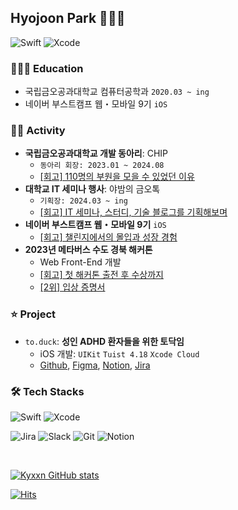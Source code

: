 ## Hyojoon Park 👨🏻‍💻
![Swift](https://camo.githubusercontent.com/9fc48aa1c6a8581fd30a4dc4ebd0a92658edd713d14a602cc2263193bd7751f7/68747470733a2f2f696d672e736869656c64732e696f2f62616467652f53776966742d736e6f773f6c6f676f3d7377696674266c6f676f436f6c6f723d463035313338)
![Xcode](https://camo.githubusercontent.com/9c520d8d859bc8d36c8d1d2d884ce2be19d64ef0a00dc5b86e489377c115673b/68747470733a2f2f696d672e736869656c64732e696f2f62616467652f58636f64652d736e6f773f6c6f676f3d78636f6465)


### 👨🏻‍🎓 Education
- 국립금오공과대학교 컴퓨터공학과 `2020.03 ~ ing`
- 네이버 부스트캠프 웹・모바일 9기 `iOS`

### 🏃🏻 Activity
- **국립금오공과대학교 개발 동아리**: CHIP
    - `동아리 회장: 2023.01 ~ 2024.08`
    - [[회고] 110명의 부원을 모을 수 있었던 이유](https://blog.naver.com/kyxxn_/223508403143)
- **대학교 IT 세미나 행사**: 야밤의 금오톡
    - `기획장: 2024.03 ~ ing`
    - [[회고] IT 세미나, 스터디, 기술 블로그를 기획해보며](https://blog.naver.com/kyxxn_)
- **네이버 부스트캠프 웹・모바일 9기** `iOS`
    - [[회고] 챌린지에서의 몰입과 성장 경험](https://blog.naver.com/kyxxn_/223542686446)
- **2023년 메타버스 수도 경북 해커톤**
    - Web Front-End 개발
    - [[회고] 첫 해커톤 출전 후 수상까지](https://blog.naver.com/kyxxn_/223302995857)
    - [[2위] 입상 증명서](https://ibb.co/sWNmTpR)


### ⭐️ Project
- `to.duck`: **성인 ADHD 환자들을 위한 토닥임**
    - iOS 개발: `UIKit` `Tuist 4.18` `Xcode Cloud`
    - [Github](https://github.com/toduck-App), [Figma](https://www.figma.com/design/u270kM7D2YRtsbz6rsEYWk/To.duck?node-id=0-1&t=1o5klrXVhp6MNde5-0), [Notion](https://kyxxn.notion.site/to-duck-dfa389d8e7c94be2b35695f79d40e5a5?pvs=4), [Jira](https://gywns626.atlassian.net/jira/software/projects/TOD/boards/3)

### 🛠️ Tech Stacks
![Swift](https://img.shields.io/badge/swift-F54A2A?style=for-the-badge&logo=swift&logoColor=white)
![Xcode](https://img.shields.io/badge/Xcode-007ACC?style=for-the-badge&logo=Xcode&logoColor=white)

![Jira](https://img.shields.io/badge/jira-147EFB?style=for-the-badge&logo=Jira&logoColor=white)
![Slack](https://img.shields.io/badge/Slack-4A154B?style=for-the-badge&logo=slack&logoColor=white)
![Git](https://img.shields.io/badge/git-%23F05033.svg?style=for-the-badge&logo=git&logoColor=white)
![Notion](https://img.shields.io/badge/Notion-%23000000.svg?style=for-the-badge&logo=notion&logoColor=white)

<br>

[![Kyxxn GitHub stats](https://github-readme-stats.vercel.app/api?username=kyxxn)](https://github.com/kyxxn/github-readme-stats)

[![Hits](https://hits.seeyoufarm.com/api/count/incr/badge.svg?url=https%3A%2F%2Fgithub.com%2Fkyxxn%2Fhit-counter&count_bg=%23868686&title_bg=%23000000&icon=&icon_color=%23F7F7F7&title=hits&edge_flat=false)](https://hits.seeyoufarm.com)
